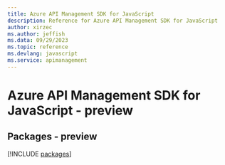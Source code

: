 ```yaml
---
title: Azure API Management SDK for JavaScript
description: Reference for Azure API Management SDK for JavaScript
author: xirzec
ms.author: jeffish
ms.data: 09/29/2023
ms.topic: reference
ms.devlang: javascript
ms.service: apimanagement
---
```

# Azure API Management SDK for JavaScript - preview
## Packages - preview
[!INCLUDE [packages](api-management-index.md)]